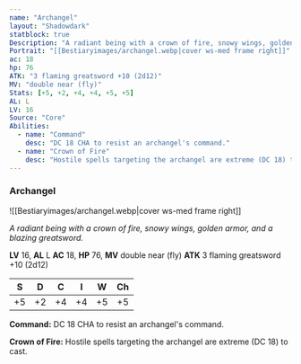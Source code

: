 ```yaml
---
name: "Archangel"
layout: "Shadowdark"
statblock: true
Description: "A radiant being with a crown of fire, snowy wings, golden armor, and a blazing greatsword."
Portrait: "[[Bestiaryimages/archangel.webp|cover ws-med frame right]]"
ac: 18
hp: 76
ATK: "3 flaming greatsword +10 (2d12)"
MV: "double near (fly)"
Stats: [+5, +2, +4, +4, +5, +5]
AL: L
LV: 16
Source: "Core"
Abilities:
  - name: "Command"
    desc: "DC 18 CHA to resist an archangel's command."
  - name: "Crown of Fire"
    desc: "Hostile spells targeting the archangel are extreme (DC 18) to cast."
---
```


### Archangel

![[Bestiaryimages/archangel.webp|cover ws-med frame right]]

_A radiant being with a crown of fire, snowy wings, golden armor, and a blazing greatsword._

**LV** 16, **AL** L
**AC** 18, **HP** 76, **MV** double near (fly)
**ATK** 3 flaming greatsword +10 (2d12)

|  S  |  D  |  C  |  I  |  W  |  Ch  |
|:---:|:---:|:---:|:---:|:---:|:----:|
| +5 | +2 | +4 | +4 | +5 | +5 |

**Command:** DC 18 CHA to resist an archangel's command.

**Crown of Fire:** Hostile spells targeting the archangel are extreme (DC 18) to cast.

